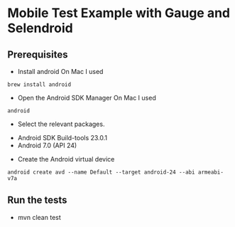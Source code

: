 Mobile Test Example with Gauge and Selendroid
=============================================

Prerequisites
-------------
* Install android
On Mac I used
```
brew install android
```
* Open the Android SDK Manager
On Mac I used
```
android
```
* Select the relevant packages.
-  Android SDK Build-tools 23.0.1
-  Android 7.0 (API 24)
* Create the Android virtual device
```
android create avd --name Default --target android-24 --abi armeabi-v7a
```

Run the tests
-------------
* mvn clean test
